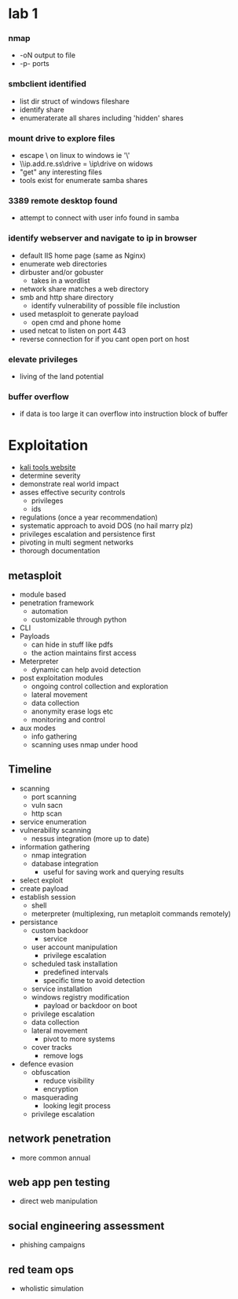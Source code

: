 # lab 1

### nmap

- -oN output to file
- -p- ports

### smbclient identified

- list dir struct of windows fileshare
- identify share
- enumeraterate all shares including 'hidden' shares

### mount drive to explore files

- escape \\ on linux to windows ie '\\'
- \\\\ip.add.re.ss\\drive = \\ip\\drive on widows
- "get" any interesting files
- tools exist for enumerate samba shares

### 3389 remote desktop found

- attempt to connect with user info found in samba

### identify webserver and navigate to ip in browser

- default IIS home page (same as Nginx)
- enumerate web directories
- dirbuster and/or gobuster
  - takes in a wordlist
- network share matches a web directory
- smb and http share directory
  - identify vulnerability of possible file inclustion
- used metasploit to generate payload
  - open cmd and phone home
- used netcat to listen on port 443
- reverse connection for if you cant open port on host

### elevate privileges

- living of the land potential

### buffer overflow

- if data is too large it can overflow into instruction block of buffer

# Exploitation

- [kali tools website](https://www.kali.org/tools/)
- determine severity
- demonstrate real world impact
- asses effective security controls
  - privileges
  - ids
- regulations (once a year recommendation)
- systematic approach to avoid DOS (no hail marry plz)
- privileges escalation and persistence first
- pivoting in multi segment networks
- thorough documentation

## metasploit

- module based
- penetration framework
  - automation
  - customizable through python
- CLI
- Payloads
  - can hide in stuff like pdfs
  - the action maintains first access
- Meterpreter
  - dynamic can help avoid detection
- post exploitation modules
  - ongoing control collection and exploration
  - lateral movement
  - data collection
  - anonymity erase logs etc
  - monitoring and control
- aux modes
  - info gathering
  - scanning uses nmap under hood

## Timeline

- scanning
  - port  scanning
  - vuln sacn
  - http scan
- service enumeration
- vulnerability scanning
  - nessus integration (more up to date)
- information gathering
  - nmap integration
  - database integration
    - useful for saving work and querying results
- select exploit
- create payload
- establish session
  - shell
  - meterpreter (multiplexing, run metaploit commands remotely)
- persistance
  - custom backdoor
    - service
  - user account manipulation
    - privilege escalation
  - scheduled task installation
    - predefined intervals
    - specific time to avoid detection
  - service installation
  - windows registry modification
    - payload or backdoor on boot
  - privilege escalation
  - data collection
  - lateral movement
    - pivot to more systems
  - cover tracks
    - remove logs
- defence evasion
  - obfuscation
    - reduce visibility
    - encryption
  - masquerading
    - looking legit process
  - privilege escalation

## network penetration

- more common annual

## web app pen testing

- direct web manipulation

## social engineering assessment

- phishing campaigns

## red team ops

- wholistic simulation

